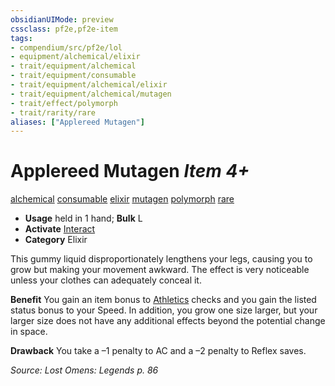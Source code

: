 ```yaml
---
obsidianUIMode: preview
cssclass: pf2e,pf2e-item
tags:
- compendium/src/pf2e/lol
- equipment/alchemical/elixir
- trait/equipment/alchemical
- trait/equipment/consumable
- trait/equipment/alchemical/elixir
- trait/equipment/alchemical/mutagen
- trait/effect/polymorph
- trait/rarity/rare
aliases: ["Applereed Mutagen"]
---
```

# Applereed Mutagen *Item 4+*  
[alchemical](alchemical.md)  [consumable](consumable.md)  [elixir](elixir.md)  [mutagen](mutagen.md)  [polymorph](polymorph.md)  [rare](rare.md)  

- **Usage** held in 1 hand; **Bulk** L
- **Activate** [Interact](interact.md)
- **Category** Elixir

This gummy liquid disproportionately lengthens your legs, causing you to grow but making your movement awkward. The effect is very noticeable unless your clothes can adequately conceal it.

**Benefit** You gain an item bonus to [Athletics](../../skills.md#Athletics) checks and you gain the listed status bonus to your Speed. In addition, you grow one size larger, but your larger size does not have any additional effects beyond the potential change in space.

**Drawback** You take a –1 penalty to AC and a –2 penalty to Reflex saves.

*Source: Lost Omens: Legends p. 86*